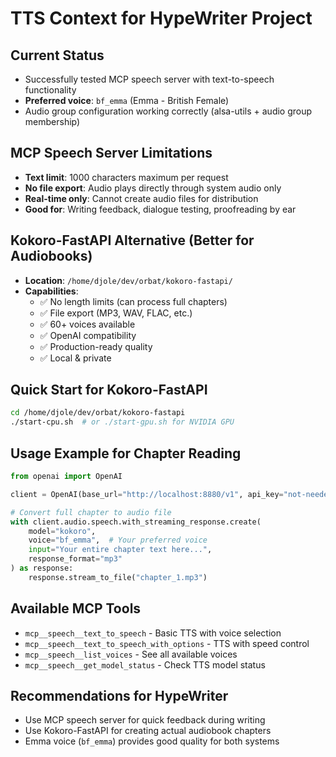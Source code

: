 # TTS Context for HypeWriter Project

## Current Status
- Successfully tested MCP speech server with text-to-speech functionality
- **Preferred voice**: `bf_emma` (Emma - British Female)
- Audio group configuration working correctly (alsa-utils + audio group membership)

## MCP Speech Server Limitations
- **Text limit**: 1000 characters maximum per request
- **No file export**: Audio plays directly through system audio only
- **Real-time only**: Cannot create audio files for distribution
- **Good for**: Writing feedback, dialogue testing, proofreading by ear

## Kokoro-FastAPI Alternative (Better for Audiobooks)
- **Location**: `/home/djole/dev/orbat/kokoro-fastapi/`
- **Capabilities**:
  - ✅ No length limits (can process full chapters)
  - ✅ File export (MP3, WAV, FLAC, etc.)
  - ✅ 60+ voices available
  - ✅ OpenAI compatibility
  - ✅ Production-ready quality
  - ✅ Local & private

## Quick Start for Kokoro-FastAPI
```bash
cd /home/djole/dev/orbat/kokoro-fastapi
./start-cpu.sh  # or ./start-gpu.sh for NVIDIA GPU
```

## Usage Example for Chapter Reading
```python
from openai import OpenAI

client = OpenAI(base_url="http://localhost:8880/v1", api_key="not-needed")

# Convert full chapter to audio file
with client.audio.speech.with_streaming_response.create(
    model="kokoro",
    voice="bf_emma",  # Your preferred voice
    input="Your entire chapter text here...",
    response_format="mp3"
) as response:
    response.stream_to_file("chapter_1.mp3")
```

## Available MCP Tools
- `mcp__speech__text_to_speech` - Basic TTS with voice selection
- `mcp__speech__text_to_speech_with_options` - TTS with speed control
- `mcp__speech__list_voices` - See all available voices
- `mcp__speech__get_model_status` - Check TTS model status

## Recommendations for HypeWriter
- Use MCP speech server for quick feedback during writing
- Use Kokoro-FastAPI for creating actual audiobook chapters
- Emma voice (`bf_emma`) provides good quality for both systems